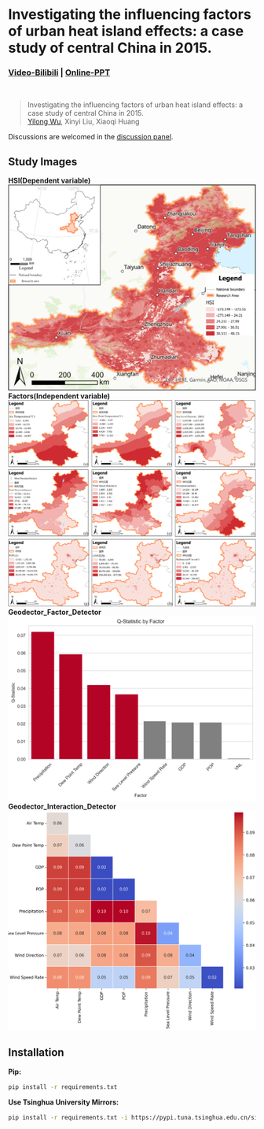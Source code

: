# Investigating the influencing factors of urban heat island effects: a case study of central China in 2015.
### [Video-Bilibili](https://www.bilibili.com/) | [Online-PPT](https://kdocs.cn/l/ckfap6Clp1VI)
<br/>

>Investigating the influencing factors of urban heat island effects: a case study of central China in 2015.  
>[Yilong Wu](https://github.com/uyoin), Xinyi Liu, Xiaoqi Huang

Discussions are welcomed in the [discussion panel](https://github.com/uyoin/UHI-Factors-CC-2015/issues).

## Study Images
**HSI(Dependent variable)**
![HSI](pic/HSI.png)
**Factors(Independent variable)**
![Factors](pic/Factors.png)
**Geodector_Factor_Detector**
![Geodector_Factor_Detector](pic/FactorDetector.png)
**Geodector_Interaction_Detector**
![Geodector_Factor_Detector](pic/InteractionDetector.png)
## Installation
**Pip:**
``` bash
pip install -r requirements.txt
```
**Use Tsinghua University Mirrors:**
``` bash
pip install -r requirements.txt -i https://pypi.tuna.tsinghua.edu.cn/simple
```
